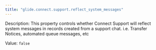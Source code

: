 ```yaml
---
title: "glide.connect.support.reflect_system_messages"
---
```


Description: This property controls whether Connect Support will reflect system messages in records created from a support chat.  i.e. Transfer Notices, automated queue messages, etc

Value: `false`
